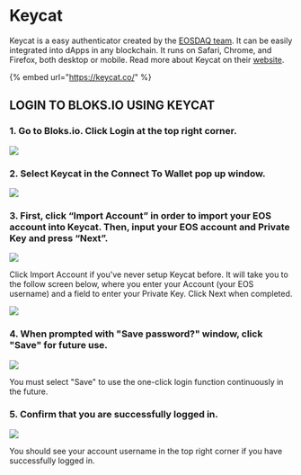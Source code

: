 # Keycat

Keycat is a easy authenticator created by the [EOSDAQ team](https://eosdaq.com/). It can be easily integrated into dApps in any blockchain. It runs on Safari, Chrome, and Firefox, both desktop or mobile. Read more about Keycat on their [website](https://eos.keycat.co).

{% embed url="https://keycat.co/" %}

##  LOGIN TO BLOKS.IO USING KEYCAT

### 1. Go to Bloks.io. Click Login at the top right corner. <a id="1-download-and-install-eostock-here"></a>

![](../../.gitbook/assets/image%20%28197%29.png)

### 2. Select Keycat in the Connect To Wallet pop up window. 

![](../../.gitbook/assets/image%20%28213%29.png)

### 3. First, click “Import Account” in order to import your EOS account into Keycat. Then, input your EOS account and Private Key and press “Next”.

![](../../.gitbook/assets/image%20%2814%29.png)

Click Import Account if you've never setup Keycat before. It will take you to the follow screen below, where you enter your Account \(your EOS username\) and a field to enter your Private Key. Click Next when completed.

![](../../.gitbook/assets/image%20%28208%29.png)



### 4. When prompted with "Save password?" window, click "Save" for future use.

![](../../.gitbook/assets/image%20%2812%29.png)

You must select "Save" to use the one-click login function continuously in the future.

### 5. Confirm that you are successfully logged in.

![](../../.gitbook/assets/image%20%2863%29.png)

You should see your account username in the top right corner if you have successfully logged in.



